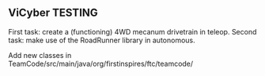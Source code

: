 ## ViCyber TESTING

First task:  create a (functioning) 4WD mecanum drivetrain in teleop.
Second task: make use of the RoadRunner library in autonomous.
 
Add new classes in TeamCode/src/main/java/org/firstinspires/ftc/teamcode/
